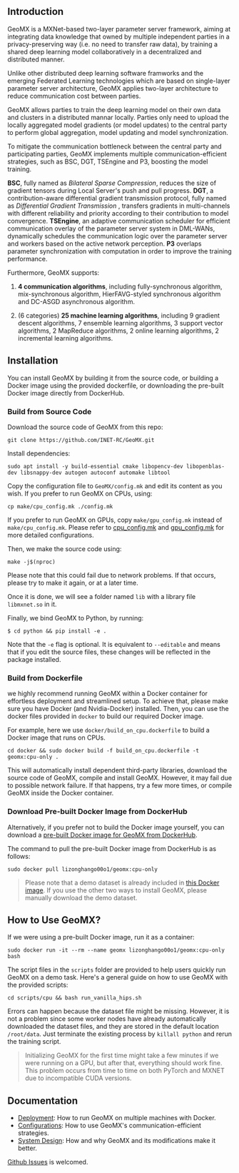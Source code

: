 ## Introduction

GeoMX is a MXNet-based two-layer parameter server framework, aiming at integrating data knowledge that owned by multiple independent parties in a privacy-preserving way (i.e. no need to transfer raw data), by training a shared deep learning model collaboratively in a decentralized and distributed manner.

Unlike other distributed deep learning software framworks and the emerging Federated Learning technologies which are based on single-layer parameter server architecture, GeoMX applies two-layer architecture to reduce communication cost between parties. 

GeoMX allows parties to train the deep learning model on their own data and clusters in a distributed mannar locally. Parties only need to upload the locally aggregated model gradients (or model updates) to the central party to perform global aggregation, model updating and model synchronization.

To mitigate the communication bottleneck between the central party and participating parties, GeoMX implements multiple communication-efficient strategies, such as BSC, DGT, TSEngine and P3, boosting the model training.

**BSC**, fully named as *Bilateral Sparse Compression*, reduces the size of gradient tensors during Local Server's push and pull progress. **DGT**, a contribution-aware differential gradient transmission protocol, fully named as *Differential Gradient Transmission* , transfers gradients in multi-channels with different  reliability and priority according to their contribution to model convergence. **TSEngine**, an adaptive communication scheduler for efficient communication overlay of the parameter server system in DML-WANs, dynamically schedules the communication logic over the parameter server and workers based on the active network perception. **P3** overlaps parameter synchronization with computation in order to improve the training performance.

Furthermore, GeoMX supports:

1. **4 communication algorithms**, including fully-synchronous algorithm, mix-synchronous algorithm, HierFAVG-styled synchronous algorithm and DC-ASGD asynchronous algorithm. 

2. (6 categories) **25 machine learning algorithms**, including 9 gradient descent algorithms, 7 ensemble learning algorithms, 3 support vector algorithms, 2 MapReduce algorithms, 2 online learning algorithms, 2 incremental learning algorithms.

## Installation

You can install GeoMX by building it from the source code, or building a Docker image using the provided dockerfile, or downloading the pre-built Docker image directly from DockerHub.

### Build from Source Code

Download the source code of GeoMX from this repo:

```shell
git clone https://github.com/INET-RC/GeoMX.git
```

Install dependencies:

```shell
sudo apt install -y build-essential cmake libopencv-dev libopenblas-dev libsnappy-dev autogen autoconf automake libtool
```

Copy the configuration file to ``GeoMX/config.mk`` and edit its content as you wish. If you prefer to run GeoMX on CPUs, using:

```shell
cp make/cpu_config.mk ./config.mk
```

If you prefer to run GeoMX on GPUs, copy ``make/gpu_config.mk`` instead of ``make/cpu_config.mk``. Please refer to [cpu_config.mk](https://github.com/INET-RC/GeoMX/blob/main/make/cpu_config.mk) and [gpu_config.mk](https://github.com/INET-RC/GeoMX/blob/main/make/gpu_config.mk) for more detailed configurations.

Then, we make the source code using:

```shell
make -j$(nproc)
```

Please note that this could fail due to network problems. If that occurs, please try to make it again, or at a later time. 

Once it is done, we will see a folder named ``lib`` with a library file `libmxnet.so` in it. 

Finally, we bind GeoMX to Python, by running:

```shell
$ cd python && pip install -e .
```

Note that the `-e` flag is optional. It is equivalent to `--editable` and means that if you edit the source files, these changes will be reflected in the package installed.

### Build from Dockerfile

we highly recommend running GeoMX within a Docker container for effortless deployment and streamlined setup. To achieve that, please make sure you have Docker (and Nvidia-Docker) installed. Then, you can use the docker files provided in ``docker`` to build our required Docker image.

For example, here we use ``docker/build_on_cpu.dockerfile`` to build a Docker image that runs on CPUs.

```shell
cd docker && sudo docker build -f build_on_cpu.dockerfile -t geomx:cpu-only .
```

This will automatically install dependent third-party libraries, download the source code of GeoMX, compile and install GeoMX. However, it may fail due to possible network failure. If that happens, try a few more times, or compile GeoMX inside the Docker container.

### Download Pre-built Docker Image from DockerHub
Alternatively, if you prefer not to build the Docker image yourself, you can download a [pre-built Docker image for GeoMX from DockerHub](https://hub.docker.com/repository/docker/lizonghango00o1/geomx/general).

The command to pull the pre-built Docker image from DockerHub is as follows:
```shell
sudo docker pull lizonghango00o1/geomx:cpu-only
```

> Please note that a demo dataset is already included in [this Docker image](https://hub.docker.com/repository/docker/lizonghango00o1/geomx/general). If you use the other two ways to install GeoMX, please manually download the demo dataset.

## How to Use GeoMX?
If we were using a pre-built Docker image, run it as a container:

```shell
sudo docker run -it --rm --name geomx lizonghango00o1/geomx:cpu-only bash
```

The script files in the ``scripts`` folder are provided to help users quickly run GeoMX on a demo task. Here's a general guide on how to use GeoMX with the provided scripts:

```shell
cd scripts/cpu && bash run_vanilla_hips.sh
```

Errors can happen because the dataset file might be missing. However, it is not a problem since some worker nodes have already automatically downloaded the dataset files, and they are stored in the default location ``/root/data``. Just terminate the existing process by ``killall python`` and rerun the training script.

> Initializing GeoMX for the first time might take a few minutes if we were running on a GPU, but after that, everything should work fine. This problem occurs from time to time on both PyTorch and MXNET due to incompatible CUDA versions.

## Documentation

- [Deployment](./docs/Deployment.md): How to run GeoMX on multiple machines with Docker.
- [Configurations](./docs/Configurations.md): How to use GeoMX's communication-efficient strategies.
- [System Design](./docs/System%20Design.md): How and why GeoMX and its modifications make it better.

[Github Issues](https://github.com/INET-RC/GeoMX/issues) is welcomed.
